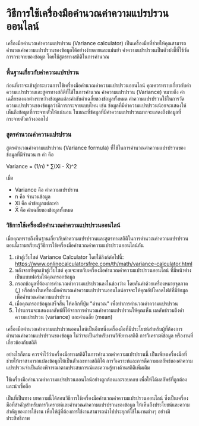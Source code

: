 วิธีการใช้เครื่องมือคำนวณค่าความแปรปรวนออนไลน์
==============================================

เครื่องมือคำนวณค่าความแปรปรวน (Variance calculator) เป็นเครื่องมือที่ช่วยให้คุณสามารถคำนวณค่าความแปรปรวนของข้อมูลได้อย่างง่ายดายและแม่นยำ ค่าความแปรปรวนเป็นตัวบ่งชี้ที่ใช้วัดการกระจายของข้อมูล โดยใช้สูตรทางสถิติในการคำนวณ

### พื้นฐานเกี่ยวกับค่าความแปรปรวน

ก่อนที่เราจะเข้าสู่กระบวนการใช้เครื่องมือคำนวณค่าความแปรปรวนออนไลน์ คุณควรทราบเกี่ยวกับค่าความแปรปรวนและสูตรทางสถิติที่ใช้ในการคำนวณ ค่าความแปรปรวน (Variance) หมายถึง ค่าเฉลี่ยของผลต่างระหว่างข้อมูลแต่ละค่ากับค่าเฉลี่ยของข้อมูลทั้งหมด ค่าความแปรปรวนใช้ในการวัดความแปรปรวนของข้อมูลว่ามีการกระจายแบบไหน เช่น ข้อมูลที่มีค่าความแปรปรวนน้อยจะแสดงให้เห็นถึงข้อมูลที่กระจายตัวให้แน่นอน ในขณะที่ข้อมูลที่มีค่าความแปรปรวนมากจะแสดงถึงข้อมูลที่กระจายตัวกว้างออกไป

### สูตรคำนวณค่าความแปรปรวน

สูตรคำนวณค่าความแปรปรวน (Variance formula) ที่ใช้ในการคำนวณค่าความแปรปรวนของข้อมูลที่มีจำนวน n ค่า คือ

Variance = (1/n) \* ∑(Xi - X̄)^2

เมื่อ

- Variance คือ ค่าความแปรปรวน
- n คือ จำนวนข้อมูล
- Xi คือ ค่าข้อมูลแต่ละค่า
- X̄ คือ ค่าเฉลี่ยของข้อมูลทั้งหมด

### วิธีการใช้เครื่องมือคำนวณค่าความแปรปรวนออนไลน์

เมื่อคุณทราบถึงพื้นฐานเกี่ยวกับค่าความแปรปรวนและสูตรทางสถิติในการคำนวณค่าความแปรปรวน ตอนนี้เรามาเรียนรู้วิธีการใช้เครื่องมือคำนวณค่าความแปรปรวนออนไลน์กัน

1. เข้าสู่เว็บไซต์ Variance Calculator โดยใช้ลิงก์ต่อไปนี้: <https://www.onlinecalculatorsfree.com/th/math/variance-calculator.html>
2. หลังจากที่คุณเข้าสู่เว็บไซต์ คุณจะพบกับเครื่องมือคำนวณค่าความแปรปรวนออนไลน์ ที่มีหน้าต่างเป็นแบบฟอร์มให้คุณกรอกข้อมูล
3. กรอกข้อมูลที่ต้องการคำนวณค่าความแปรปรวนลงในช่องว่าง โดยคั่นค่าด้วยเครื่องหมายจุลภาค (,) หรือช่องในเครื่องมือคำนวณค่าความแปรปรวนออนไลน์อาจจะให้คุณอัปโหลดไฟล์ที่มีข้อมูลเพื่อคำนวณค่าความแปรปรวน
4. เมื่อคุณกรอกข้อมูลเสร็จสิ้น ให้คลิกที่ปุ่ม "คำนวณ" เพื่อทำการคำนวณค่าความแปรปรวน
5. โปรแกรมจะแสดงผลลัพธ์ที่ได้จากการคำนวณค่าความแปรปรวนให้คุณเห็น ผลลัพธ์รวมถึงค่าความแปรปรวน (variance) และค่าเฉลี่ย (mean)

เครื่องมือคำนวณค่าความแปรปรวนออนไลน์เป็นอีกหนึ่งเครื่องมือที่มีประโยชน์สำหรับผู้ที่ต้องการคำนวณค่าความแปรปรวนของข้อมูล ไม่ว่าจะเป็นสำหรับงานวิจัยทางสถิติ การวิเคราะห์ข้อมูล หรืองานที่เกี่ยวข้องกับสถิติ

อย่างไรก็ตาม ควรจำไว้ว่าเครื่องมือทางสถิติในการคำนวณค่าความแปรปรวนนี้ เป็นเพียงเครื่องมือที่ช่วยให้เราสามารถแปลงข้อมูลให้เป็นตัวเลขทางสถิติได้ การวิเคราะห์และการตีความผลลัพธ์ของค่าความแปรปรวนจำเป็นต้องพิจารณาตามประสบการณ์และความรู้ทางด้านสถิติเพิ่มเติม

ใช้เครื่องมือคำนวณค่าความแปรปรวนออนไลน์อย่างถูกต้องและรอบคอบ เพื่อให้ได้ผลลัพธ์ที่ถูกต้องและน่าเชื่อถือ

เป็นที่เป็นทาง บทความนี้ได้สอนวิธีการใช้เครื่องมือคำนวณค่าความแปรปรวนออนไลน์ ซึ่งเป็นเครื่องมือที่สำคัญสำหรับการวิเคราะห์และคำนวณค่าความแปรปรวนของข้อมูล ให้เห็นถึงประโยชน์และความสำคัญของการใช้งาน เพื่อให้ผู้ที่ต้องการใช้งานสามารถนำไปประยุกต์ใช้ในงานต่างๆ อย่างมีประสิทธิภาพ